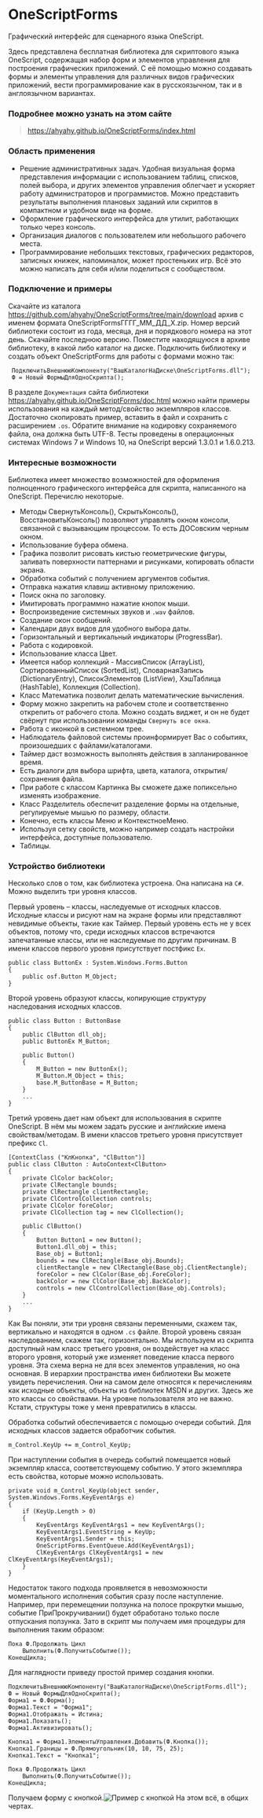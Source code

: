 # OneScriptForms
Графический интерфейс для сценарного языка OneScript.

Здесь представлена бесплатная библиотека для скриптового языка OneScript, содержащая набор форм и элементов управления для построения графических приложений. С её помощью можно создавать формы и элементы управления для различных видов графических приложений, вести программирование как в русскоязычном, так и в англоязычном вариантах.

### Подробнее можно узнать на этом сайте

> https://ahyahy.github.io/OneScriptForms/index.html

### Область применения
* Решение административных задач. Удобная визуальная форма представления информации с использованием таблиц, списков, полей выбора, и других элементов управления облегчает и ускоряет работу администраторов и программистов. Можно представить результаты выполнения плановых заданий или скриптов в компактном и удобном виде на форме. 
* Оформление графического интерфейса для утилит, работающих только через консоль.
* Организация диалогов с пользователем или небольшого рабочего места.
* Программирование небольших текстовых, графических редакторов, записных книжек, напоминалок, может простеньких игр.
Всё это можно написать для себя и/или поделиться с сообществом.
### Подключение и примеры
Скачайте из каталога <https://github.com/ahyahy/OneScriptForms/tree/main/download> архив с именем формата OneScriptFormsГГГГ_ММ_ДД_Х.zip. Номер версий библиотеки состоит из года, месяца, дня и порядкового номера на этот день. Скачайте последнюю версию. Поместите находящуюся в архиве библиотеку, в какой либо каталог на диске.
Подключить библиотеку и создать объект OneScriptForms для работы с формами можно так:

     ПодключитьВнешнююКомпоненту("ВашКаталогНаДиске\OneScriptForms.dll");
     Ф = Новый ФормыДляОдноСкрипта();

В разделе `Документация` сайта библиотеки <https://ahyahy.github.io/OneScriptForms/doc.html> можно найти примеры использования на каждый метод/свойство экземпляров классов. Достаточно скопировать пример, вставить в файл и сохранить с расширением `.os`. Обратите внимание на кодировку сохраняемого файла, она должна быть UTF-8.
Тесты проведены в операционных системах Windows 7 и Windows 10, на OneScript версий 1.3.0.1 и 1.6.0.213.
### Интересные возможности
Библиотека имеет множество возможностей для оформления полноценного графического интерфейса для скрипта, написанного на OneScript. Перечислю некоторые.
* Методы СвернутьКонсоль(), СкрытьКонсоль(), ВосстановитьКонсоль() позволяют управлять окном консоли, связанной с вызывающим процессом. То есть ДОСовским черным окном.
* Использование буфера обмена.
* Графика позволит рисовать кистью геометрические фигуры, заливать поверхности паттернами и рисунками, копировать области экрана.
* Обработка событий с получением аргументов события.
* Отправка нажатия клавиш активному приложению.
* Поиск окна по заголовку.
* Имитировать программно нажатие кнопок мыши.
* Воспроизведение системных звуков и `.wav` файлов.
* Создание окон сообщений.
* Календари двух видов для удобного выбора даты.
* Горизонтальный и вертикальный индикаторы (ProgressBar).
* Работа с кодировкой.
* Использование класса Цвет.
* Имеется набор коллекций - МассивСписок (ArrayList), СортированныйСписок (SortedList), СловарнаяЗапись (DictionaryEntry), СписокЭлементов (ListView), ХэшТаблица (HashTable), Коллекция (Collection).
* Класс Математика позволит делать математические вычисления.
* Форму можно закрепить на рабочем столе и соответственно открепить от рабочего стола. Можно создать виджет, и он не будет свёрнут при использовании команды `Свернуть все окна`.
* Работа с иконкой в системном трее.
* Наблюдатель файловой системы проинформирует Вас о событиях, произошедших с файлами/каталогами.
* Таймер даст возможность выполнять действия в запланированное время.
* Есть диалоги для выбора шрифта, цвета, каталога, открытия/сохранения файла.
* При работе с классом Картинка Вы сможете даже попиксельно изменять изображение.
* Класс Разделитель обеспечит разделение формы на отдельные, регулируемые мышью по размеру, области.
* Конечно, есть классы Меню и КонтекстноеМеню.
* Используя сетку свойств, можно например создать настройки интерфейса, доступные пользователю.
* Таблицы.
### Устройство библиотеки
Несколько слов о том, как библиотека устроена. Она написана на `C#`.
Можно выделить три уровня классов.

Первый уровень – классы, наследуемые от исходных классов. Исходные классы и рисуют нам на экране формы или представляют невидимые объекты, такие как Таймер. 
Первый уровень есть не у всех объектов, потому что, среди исходных классов встречаются запечатанные классы, или не наследуемые по другим причинам. В имени классов первого уровня присутствует постфикс `Ex`.

    public class ButtonEx : System.Windows.Forms.Button
    {
        public osf.Button M_Object;
    }

Второй уровень образуют классы, копирующие структуру наследования исходных классов.

    public class Button : ButtonBase
    {
        public ClButton dll_obj;
        public ButtonEx M_Button;

        public Button()
        {
            M_Button = new ButtonEx();
            M_Button.M_Object = this;
            base.M_ButtonBase = M_Button;
        }
        ...
    }
    
Третий уровень дает нам объект для использования в скрипте OneScript. В нём мы можем задать русские и английские имена свойствам/методам. В имени классов третьего уровня присутствует префикс `Cl`.

    [ContextClass ("КлКнопка", "ClButton")]
    public class ClButton : AutoContext<ClButton>
    {
        private ClColor backColor;
        private ClRectangle bounds;
        private ClRectangle clientRectangle;
        private ClControlCollection controls;
        private ClColor foreColor;
        private ClCollection tag = new ClCollection();

        public ClButton()
        {
            Button Button1 = new Button();
            Button1.dll_obj = this;
            Base_obj = Button1;
            bounds = new ClRectangle(Base_obj.Bounds);
            clientRectangle = new ClRectangle(Base_obj.ClientRectangle);
            foreColor = new ClColor(Base_obj.ForeColor);
            backColor = new ClColor(Base_obj.BackColor);
            controls = new ClControlCollection(Base_obj.Controls);
        }
        ...
    }

Как Вы поняли, эти три уровня связаны переменными, скажем так, вертикально и находятся в одном `.cs` файле. Второй уровень связан наследованием, скажем так, горизонтально. Мы используем из скрипта доступный нам класс третьего уровня, он воздействует на класс второго уровня, который уже изменяет поведение класса первого уровня. Эта схема верна не для всех элементов управления, но она основная.
В иерархии пространства имен библиотеки Вы можете увидеть перечисления. Они на самом деле относятся к перечислениям как исходные объекты, объекты из библиотек MSDN и других. Здесь же это классы со свойствами. На уровне пользователя это не важно. Кстати, структуры тоже у меня превратились в классы.

Обработка событий обеспечивается с помощью очереди событий. Для исходных классов задается обработчик события.

    m_Control.KeyUp += m_Control_KeyUp;

При наступлении события в очередь событий помещается новый экземпляр класса, соответствующему событию. У этого экземпляра есть свойства, которые можно использовать.

    private void m_Control_KeyUp(object sender, System.Windows.Forms.KeyEventArgs e)
    {
        if (KeyUp.Length > 0)
        {
            KeyEventArgs KeyEventArgs1 = new KeyEventArgs();
            KeyEventArgs1.EventString = KeyUp;
            KeyEventArgs1.Sender = this;
            OneScriptForms.EventQueue.Add(KeyEventArgs1);
            ClKeyEventArgs ClKeyEventArgs1 = new ClKeyEventArgs(KeyEventArgs1);
        }
    }

Недостаток такого подхода проявляется в невозможности моментального исполнения события сразу после наступление. Например, при перемещении ползунка на полосе прокрутки мышью, событие ПриПрокручивании() будет обработано только после отпускания ползунка. Зато в скрипт мы получаем имя процедуры для выполнения таким образом:

    Пока Ф.Продолжать Цикл
        Выполнить(Ф.ПолучитьСобытие());
    КонецЦикла;

Для наглядности приведу простой пример создания кнопки.

    ПодключитьВнешнююКомпоненту("ВашКаталогНаДиске\OneScriptForms.dll");
    Ф = Новый ФормыДляОдноСкрипта();
    Форма1 = Ф.Форма();
    Форма1.Текст = "Форма1";
    Форма1.Отображать = Истина;
    Форма1.Показать();
    Форма1.Активизировать();
    
    Кнопка1 = Форма1.ЭлементыУправления.Добавить(Ф.Кнопка());
    Кнопка1.Границы = Ф.Прямоугольник(10, 10, 75, 25);
    Кнопка1.Текст = "Кнопка1";
    
    Пока Ф.Продолжать Цикл
        Выполнить(Ф.ПолучитьСобытие());
    КонецЦикла;

Получаем форму с кнопкой.![Пример с кнопкой](https://github.com/ahyahy/OneScriptForms/tree/main/docs/Button1.jpg)
На этом всё, в общих чертах.
